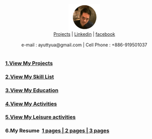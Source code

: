<p align="center">
    <img src="https://github.com/YuTaNCCU/Personal_Introduction/blob/master/Resume_Picture/%E5%9C%93%E5%BD%A2%E6%8F%92%E9%AD%B7%E9%AD%9A%E5%A4%A7%E9%A0%AD.png" alt="alt text" width="20%" >
  <b></b><br>
    <a href="https://github.com/YuTaNCCU">Projects</a> |
    <a href="https://www.linkedin.com/in/ta-yu-052a0077/">Linkedin</a>  |
    <a href="https://www.facebook.com/ayuttyua">facebook</a> 
    <br><br>
    <a >e-mail : ayuttyua@gmail.com</a> |
    <a >Cell Phone : +886-919501037</a> 
    <br><br>
</p>


### [1.View My Projects](https://github.com/YuTaNCCU?tab=repositories)
### [2.View My Skill List](https://github.com/YuTaNCCU/Personal_Introduction/wiki/2.Skill-List)
### [3.View My Education](https://github.com/YuTaNCCU/Personal_Introduction/wiki/3.Education)
### [4.View My Activities](https://github.com/YuTaNCCU/Personal_Introduction/wiki/4.Activities-and-Experience)
### [5.View My Leisure activities](https://github.com/YuTaNCCU/Personal_Introduction/wiki/5.Recent-Reading-and-Leisure-activities)
### 6.My Resume  [1 pages ]( https://drive.google.com/open?id=1FP1QH46kweG9YtG9sF6iEYkLkcAUS_Ye) [|  2 pages ](https://drive.google.com/open?id=1Rq1XCtfNsyrBXpRW_jI_Zvs2xW_6nSDT) [|  3 pages](https://drive.google.com/file/d/1EK9wu0BoVLYpdX09UcOvHXEQHBIUmNMC/view)
 

 
<p align="center">
    <img src="" alt="">
</p>

